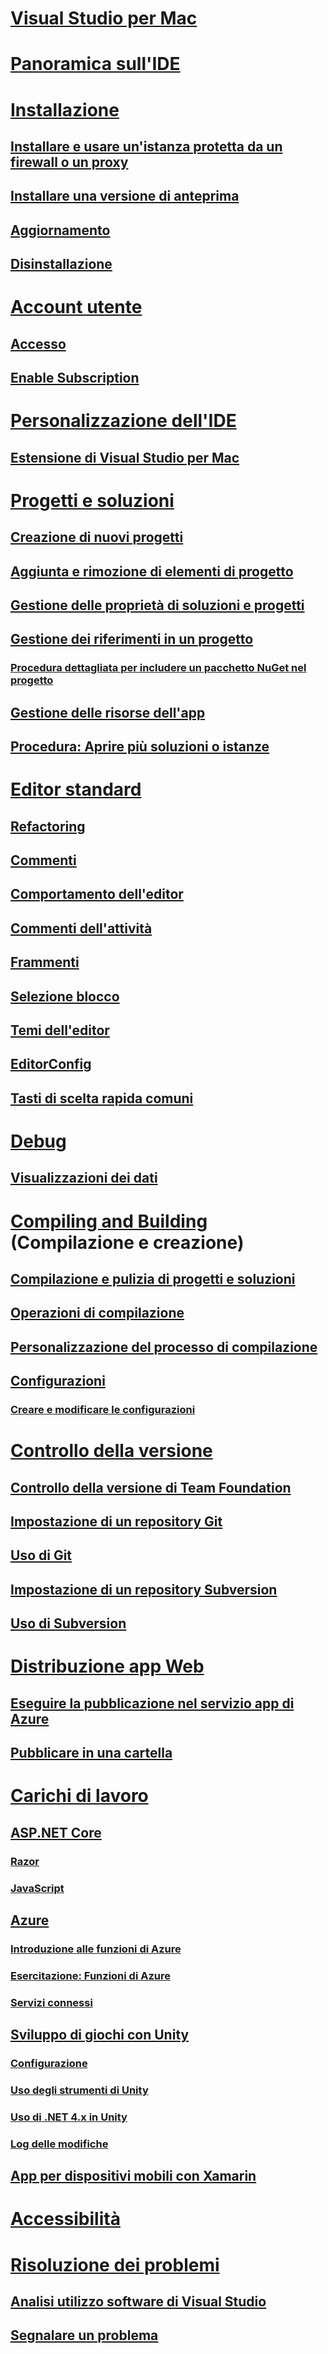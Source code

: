 # [Visual Studio per Mac](index.md)
# [Panoramica sull'IDE](/visualstudio/mac/ide-tour/)

# [Installazione](/visualstudio/mac/installation/)
## [Installare e usare un'istanza protetta da un firewall o un proxy](install-behind-a-firewall-or-proxy-server.md)
## [Installare una versione di anteprima](install-preview.md)
## [Aggiornamento](update.md)
## [Disinstallazione](uninstall.md)

# [Account utente](user-accounts.md)
## [Accesso](signing-in.md)
## [Enable Subscription](enable-subscription.md)

# [Personalizzazione dell'IDE](customizing-the-ide.md)
## [Estensione di Visual Studio per Mac](extending-visual-studio-mac.md)


# [Progetti e soluzioni](projects-and-solutions.md)
## [Creazione di nuovi progetti](create-new-projects.md)
## [Aggiunta e rimozione di elementi di progetto](add-and-remove-project-items.md)
## [Gestione delle proprietà di soluzioni e progetti](managing-solutions-and-project-properties.md)
## [Gestione dei riferimenti in un progetto](managing-references-in-a-project.md)
### [Procedura dettagliata per includere un pacchetto NuGet nel progetto](nuget-walkthrough.md)
## [Gestione delle risorse dell'app](managing-app-resources.md)
## [Procedura: Aprire più soluzioni o istanze](open-multiple-solutions.md)

# [Editor standard](source-editor.md)
## [Refactoring](refactoring.md)
## [Commenti](comments.md)
## [Comportamento dell'editor](editor-behavior.md)
## [Commenti dell'attività](task-comments.md)
## [Frammenti](snippets.md)
## [Selezione blocco](block-selection.md)
## [Temi dell'editor](editor-themes.md)
## [EditorConfig](editorconfig.md)
## [Tasti di scelta rapida comuni](keyboard-shortcuts.md)

# [Debug](debugging.md)
## [Visualizzazioni dei dati](data-visualizations.md)

# [Compiling and Building](compiling-and-building.md) (Compilazione e creazione)
## [Compilazione e pulizia di progetti e soluzioni](building-and-cleaning-projects-and-solutions.md)
## [Operazioni di compilazione](build-actions.md)
## [Personalizzazione del processo di compilazione](customizing-build-system.md)
## [Configurazioni](configurations.md)
### [Creare e modificare le configurazioni](create-and-edit-configurations.md)

# [Controllo della versione](version-control.md)
## [Controllo della versione di Team Foundation](tf-version-control.md)
## [Impostazione di un repository Git](set-up-git-repository.md)
## [Uso di Git](working-with-git.md)
## [Impostazione di un repository Subversion](set-up-subversion-repository.md)
## [Uso di Subversion](working-with-subversion.md)

# [Distribuzione app Web](web-app-deployment.md)
## [Eseguire la pubblicazione nel servizio app di Azure](publish-app-svc.md)
## [Pubblicare in una cartella](publish-folder.md)


# [Carichi di lavoro](workloads.md)
## [ASP.NET Core](asp-net-core.md)
### [Razor](razor.md)
### [JavaScript](javascript.md)
## [Azure](azure-workload.md)
### [Introduzione alle funzioni di Azure](azure-functions.md)
### [Esercitazione: Funzioni di Azure](azure-functions-lab.md)
### [Servizi connessi](connected-services.md)
## [Sviluppo di giochi con Unity](unity-tools.md)
### [Configurazione](setup-vsmac-tools-unity.md)
### [Uso degli strumenti di Unity](using-vsmac-tools-unity.md)
### [Uso di .NET 4.x in Unity](/visualstudio/cross-platform/unity-scripting-upgrade/?context=visualstudio/mac/context)
### [Log delle modifiche](/visualstudio/cross-platform/change-log-visual-studio-tools-for-unity-mac/?context=visualstudio/mac/context)
## [App per dispositivi mobili con Xamarin](/xamarin/)

# [Accessibilità](accessibility.md)

# [Risoluzione dei problemi](troubleshooting.md)
## [Analisi utilizzo software di Visual Studio](visual-studio-experience-improvement-program.md)
## [Segnalare un problema](report-a-problem.md)
